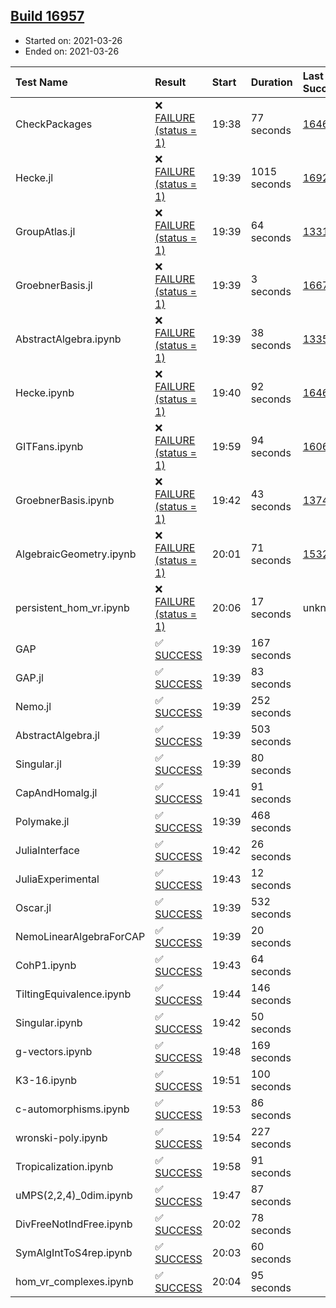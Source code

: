 ## [Build 16957](https://oscarci.mathematik.uni-kl.de/job/oscar/16957/)

* Started on: 2021-03-26
* Ended on: 2021-03-26

| Test Name    | Result | Start | Duration | Last Success | First Failure |
|:-------------|:-------|:------|:---------|:-------------|:--------------|
| CheckPackages | ❌ [FAILURE (status = 1)](https://oscarci.mathematik.uni-kl.de/job/oscar/16957/artifact/logs/build-16957/CheckPackages.log) | 19:38 | 77 seconds | [16463](https://oscarci.mathematik.uni-kl.de/job/oscar/16463/) | [16464](https://oscarci.mathematik.uni-kl.de/job/oscar/16464/) |
| Hecke.jl | ❌ [FAILURE (status = 1)](https://oscarci.mathematik.uni-kl.de/job/oscar/16957/artifact/logs/build-16957/Hecke.jl.log) | 19:39 | 1015 seconds | [16920](https://oscarci.mathematik.uni-kl.de/job/oscar/16920/) | [16921](https://oscarci.mathematik.uni-kl.de/job/oscar/16921/) |
| GroupAtlas.jl | ❌ [FAILURE (status = 1)](https://oscarci.mathematik.uni-kl.de/job/oscar/16957/artifact/logs/build-16957/GroupAtlas.jl.log) | 19:39 | 64 seconds | [13311](https://oscarci.mathematik.uni-kl.de/job/oscar/13311/) | [13312](https://oscarci.mathematik.uni-kl.de/job/oscar/13312/) |
| GroebnerBasis.jl | ❌ [FAILURE (status = 1)](https://oscarci.mathematik.uni-kl.de/job/oscar/16957/artifact/logs/build-16957/GroebnerBasis.jl.log) | 19:39 | 3 seconds | [16676](https://oscarci.mathematik.uni-kl.de/job/oscar/16676/) | [16677](https://oscarci.mathematik.uni-kl.de/job/oscar/16677/) |
| AbstractAlgebra.ipynb | ❌ [FAILURE (status = 1)](https://oscarci.mathematik.uni-kl.de/job/oscar/16957/artifact/logs/build-16957/AbstractAlgebra.ipynb.log) | 19:39 | 38 seconds | [13355](https://oscarci.mathematik.uni-kl.de/job/oscar/13355/) | [13356](https://oscarci.mathematik.uni-kl.de/job/oscar/13356/) |
| Hecke.ipynb | ❌ [FAILURE (status = 1)](https://oscarci.mathematik.uni-kl.de/job/oscar/16957/artifact/logs/build-16957/Hecke.ipynb.log) | 19:40 | 92 seconds | [16463](https://oscarci.mathematik.uni-kl.de/job/oscar/16463/) | [16464](https://oscarci.mathematik.uni-kl.de/job/oscar/16464/) |
| GITFans.ipynb | ❌ [FAILURE (status = 1)](https://oscarci.mathematik.uni-kl.de/job/oscar/16957/artifact/logs/build-16957/GITFans.ipynb.log) | 19:59 | 94 seconds | [16068](https://oscarci.mathematik.uni-kl.de/job/oscar/16068/) | [16069](https://oscarci.mathematik.uni-kl.de/job/oscar/16069/) |
| GroebnerBasis.ipynb | ❌ [FAILURE (status = 1)](https://oscarci.mathematik.uni-kl.de/job/oscar/16957/artifact/logs/build-16957/GroebnerBasis.ipynb.log) | 19:42 | 43 seconds | [13748](https://oscarci.mathematik.uni-kl.de/job/oscar/13748/) | [13749](https://oscarci.mathematik.uni-kl.de/job/oscar/13749/) |
| AlgebraicGeometry.ipynb | ❌ [FAILURE (status = 1)](https://oscarci.mathematik.uni-kl.de/job/oscar/16957/artifact/logs/build-16957/AlgebraicGeometry.ipynb.log) | 20:01 | 71 seconds | [15322](https://oscarci.mathematik.uni-kl.de/job/oscar/15322/) | [15323](https://oscarci.mathematik.uni-kl.de/job/oscar/15323/) |
| persistent_hom_vr.ipynb | ❌ [FAILURE (status = 1)](https://oscarci.mathematik.uni-kl.de/job/oscar/16957/artifact/logs/build-16957/persistent_hom_vr.ipynb.log) | 20:06 | 17 seconds | unknown | unknown |
| GAP | ✅ [SUCCESS](https://oscarci.mathematik.uni-kl.de/job/oscar/16957/artifact/logs/build-16957/GAP.log) | 19:39 | 167 seconds |  |  |
| GAP.jl | ✅ [SUCCESS](https://oscarci.mathematik.uni-kl.de/job/oscar/16957/artifact/logs/build-16957/GAP.jl.log) | 19:39 | 83 seconds |  |  |
| Nemo.jl | ✅ [SUCCESS](https://oscarci.mathematik.uni-kl.de/job/oscar/16957/artifact/logs/build-16957/Nemo.jl.log) | 19:39 | 252 seconds |  |  |
| AbstractAlgebra.jl | ✅ [SUCCESS](https://oscarci.mathematik.uni-kl.de/job/oscar/16957/artifact/logs/build-16957/AbstractAlgebra.jl.log) | 19:39 | 503 seconds |  |  |
| Singular.jl | ✅ [SUCCESS](https://oscarci.mathematik.uni-kl.de/job/oscar/16957/artifact/logs/build-16957/Singular.jl.log) | 19:39 | 80 seconds |  |  |
| CapAndHomalg.jl | ✅ [SUCCESS](https://oscarci.mathematik.uni-kl.de/job/oscar/16957/artifact/logs/build-16957/CapAndHomalg.jl.log) | 19:41 | 91 seconds |  |  |
| Polymake.jl | ✅ [SUCCESS](https://oscarci.mathematik.uni-kl.de/job/oscar/16957/artifact/logs/build-16957/Polymake.jl.log) | 19:39 | 468 seconds |  |  |
| JuliaInterface | ✅ [SUCCESS](https://oscarci.mathematik.uni-kl.de/job/oscar/16957/artifact/logs/build-16957/JuliaInterface.log) | 19:42 | 26 seconds |  |  |
| JuliaExperimental | ✅ [SUCCESS](https://oscarci.mathematik.uni-kl.de/job/oscar/16957/artifact/logs/build-16957/JuliaExperimental.log) | 19:43 | 12 seconds |  |  |
| Oscar.jl | ✅ [SUCCESS](https://oscarci.mathematik.uni-kl.de/job/oscar/16957/artifact/logs/build-16957/Oscar.jl.log) | 19:39 | 532 seconds |  |  |
| NemoLinearAlgebraForCAP | ✅ [SUCCESS](https://oscarci.mathematik.uni-kl.de/job/oscar/16957/artifact/logs/build-16957/NemoLinearAlgebraForCAP.log) | 19:39 | 20 seconds |  |  |
| CohP1.ipynb | ✅ [SUCCESS](https://oscarci.mathematik.uni-kl.de/job/oscar/16957/artifact/logs/build-16957/CohP1.ipynb.log) | 19:43 | 64 seconds |  |  |
| TiltingEquivalence.ipynb | ✅ [SUCCESS](https://oscarci.mathematik.uni-kl.de/job/oscar/16957/artifact/logs/build-16957/TiltingEquivalence.ipynb.log) | 19:44 | 146 seconds |  |  |
| Singular.ipynb | ✅ [SUCCESS](https://oscarci.mathematik.uni-kl.de/job/oscar/16957/artifact/logs/build-16957/Singular.ipynb.log) | 19:42 | 50 seconds |  |  |
| g-vectors.ipynb | ✅ [SUCCESS](https://oscarci.mathematik.uni-kl.de/job/oscar/16957/artifact/logs/build-16957/g-vectors.ipynb.log) | 19:48 | 169 seconds |  |  |
| K3-16.ipynb | ✅ [SUCCESS](https://oscarci.mathematik.uni-kl.de/job/oscar/16957/artifact/logs/build-16957/K3-16.ipynb.log) | 19:51 | 100 seconds |  |  |
| c-automorphisms.ipynb | ✅ [SUCCESS](https://oscarci.mathematik.uni-kl.de/job/oscar/16957/artifact/logs/build-16957/c-automorphisms.ipynb.log) | 19:53 | 86 seconds |  |  |
| wronski-poly.ipynb | ✅ [SUCCESS](https://oscarci.mathematik.uni-kl.de/job/oscar/16957/artifact/logs/build-16957/wronski-poly.ipynb.log) | 19:54 | 227 seconds |  |  |
| Tropicalization.ipynb | ✅ [SUCCESS](https://oscarci.mathematik.uni-kl.de/job/oscar/16957/artifact/logs/build-16957/Tropicalization.ipynb.log) | 19:58 | 91 seconds |  |  |
| uMPS(2,2,4)_0dim.ipynb | ✅ [SUCCESS](https://oscarci.mathematik.uni-kl.de/job/oscar/16957/artifact/logs/build-16957/uMPS-2-2-4-_0dim.ipynb.log) | 19:47 | 87 seconds |  |  |
| DivFreeNotIndFree.ipynb | ✅ [SUCCESS](https://oscarci.mathematik.uni-kl.de/job/oscar/16957/artifact/logs/build-16957/DivFreeNotIndFree.ipynb.log) | 20:02 | 78 seconds |  |  |
| SymAlgIntToS4rep.ipynb | ✅ [SUCCESS](https://oscarci.mathematik.uni-kl.de/job/oscar/16957/artifact/logs/build-16957/SymAlgIntToS4rep.ipynb.log) | 20:03 | 60 seconds |  |  |
| hom_vr_complexes.ipynb | ✅ [SUCCESS](https://oscarci.mathematik.uni-kl.de/job/oscar/16957/artifact/logs/build-16957/hom_vr_complexes.ipynb.log) | 20:04 | 95 seconds |  |  |
